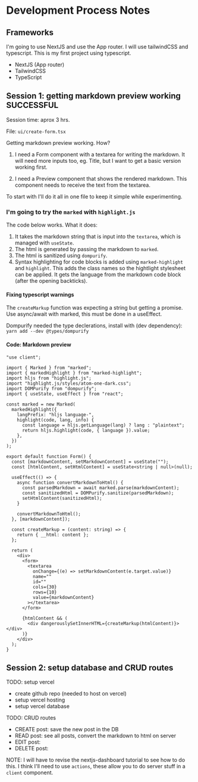 # Development Process Notes

## Frameworks

I'm going to use NextJS and use the App router. I will use tailwindCSS and typescript. This is my first project using typescript.

- NextJS (App router)
- TailwindCSS
- TypeScript

## Session 1: getting markdown preview working SUCCESSFUL

Session time: aprox 3 hrs.

File: `ui/create-form.tsx`

Getting markdown preview working. How?

1. I need a Form component with a textarea for writing the markdown. It will need more inputs too, eg. Title, but I want to get a basic version working first.

2. I need a Preview component that shows the rendered markdown. This component needs to receive the text from the textarea.

To start with I'll do it all in one file to keep it simple while experimenting.

### I'm going to try the `marked` with `highlight.js`

The code below works. What it does:

1. It takes the markdown string that is input into the `textarea`, which is managed with `useState`.
2. The html is generated by passing the markdown to `marked`.
3. The html is sanitized using `dompurify`.
4. Syntax highlighting for code blocks is added using `marked-highlight` and `highlight`. This adds the class names so the hightlight stylesheet can be applied. It gets the language from the markdown code block (after the opening backticks).

#### Fixing typescript warnings

The `createMarkup` function was expecting a string but getting a promise. Use async/await with marked, this must be done in a useEffect.

Dompurify needed the type declerations, install with (dev dependency): `yarn add --dev @types/dompurify`

#### Code: Markdown preview

```tsx
"use client";

import { Marked } from "marked";
import { markedHighlight } from "marked-highlight";
import hljs from "highlight.js";
import "highlight.js/styles/atom-one-dark.css";
import DOMPurify from "dompurify";
import { useState, useEffect } from "react";

const marked = new Marked(
  markedHighlight({
    langPrefix: "hljs language-",
    highlight(code, lang, info) {
      const language = hljs.getLanguage(lang) ? lang : "plaintext";
      return hljs.highlight(code, { language }).value;
    },
  })
);

export default function Form() {
  const [markdownContent, setMarkdownContent] = useState("");
  const [htmlContent, setHtmlContent] = useState<string | null>(null);

  useEffect(() => {
    async function convertMarkdownToHtml() {
      const parsedMarkdown = await marked.parse(markdownContent);
      const sanitizedHtml = DOMPurify.sanitize(parsedMarkdown);
      setHtmlContent(sanitizedHtml);
    }

    convertMarkdownToHtml();
  }, [markdownContent]);

  const createMarkup = (content: string) => {
    return { __html: content };
  };

  return (
    <div>
      <form>
        <textarea
          onChange={(e) => setMarkdownContent(e.target.value)}
          name=""
          id=""
          cols={30}
          rows={10}
          value={markdownContent}
        ></textarea>
      </form>

      {htmlContent && (
        <div dangerouslySetInnerHTML={createMarkup(htmlContent)}></div>
      )}
    </div>
  );
}
```

## Session 2: setup database and CRUD routes

TODO: setup vercel

- create github repo (needed to host on vercel)
- setup vercel hosting
- setup vercel database

TODO: CRUD routes

- CREATE post: save the new post in the DB
- READ post: see all posts, convert the markdown to html on server
- EDIT post:
- DELETE post:

NOTE: I will have to revise the nextjs-dashboard tutorial to see how to do this. I think I'll need to use `actions`, these allow you to do server stuff in a `client` component.
